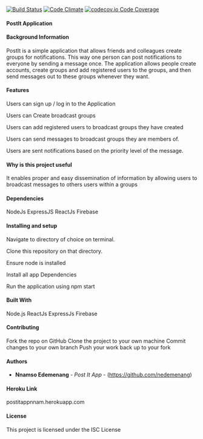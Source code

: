 [![Build Status](https://travis-ci.org/nedemenang/post-it-app.svg?branch=develop)](https://travis-ci.org/nedemenang/post-it-app) [![Code Climate](https://codeclimate.com/github/codeclimate/codeclimate/badges/gpa.svg)](https://codeclimate.com/github/codeclimate/codeclimate)
[![codecov.io Code Coverage](https://codecov.io/github/nedemenang/post-it/branch/bug-fix%2Fimplement-defense-feedback/graphs/badge.svg)](https://codecov.io/gh/nedemenang/post-it/branch/bug-fix%2Fimplement-defense-feedback)



#### PostIt Application


#### Background Information 

PostIt is a simple application that allows friends and colleagues create groups for notifications. This way one person can post notifications to everyone by sending a message once. The application allows people create accounts, create groups and add registered users to the groups, and then send messages out to these groups whenever they want.

#### Features

Users can sign up / log in to the Application

Users can Create broadcast groups

Users can add registered users to broadcast groups they have created

Users can send messages to broadcast groups they are members of.

Users are sent notifications based on the priority level of the message. 


#### Why is this project useful

It enables proper and easy dissemination of information by allowing users to broadcast messages to others users within a groups


#### Dependencies

NodeJs 
ExpressJS
ReactJs
Firebase


#### Installing and setup


Navigate to directory of choice on terminal.

Clone this repository on that directory.

Ensure node is installed

Install all app Dependencies

Run the application using npm start 


#### Built With


Node.js
ReactJs
ExpressJs
Firebase

#### Contributing

Fork the repo on GitHub
Clone the project to your own machine
Commit changes to your own branch
Push your work back up to your fork

#### Authors

* **Nnamso Edemenang** - *Post It App* - (https://github.com/nedemenang)

#### Heroku Link

postitappnnam.herokuapp.com

#### License

This project is licensed under the ISC License 

